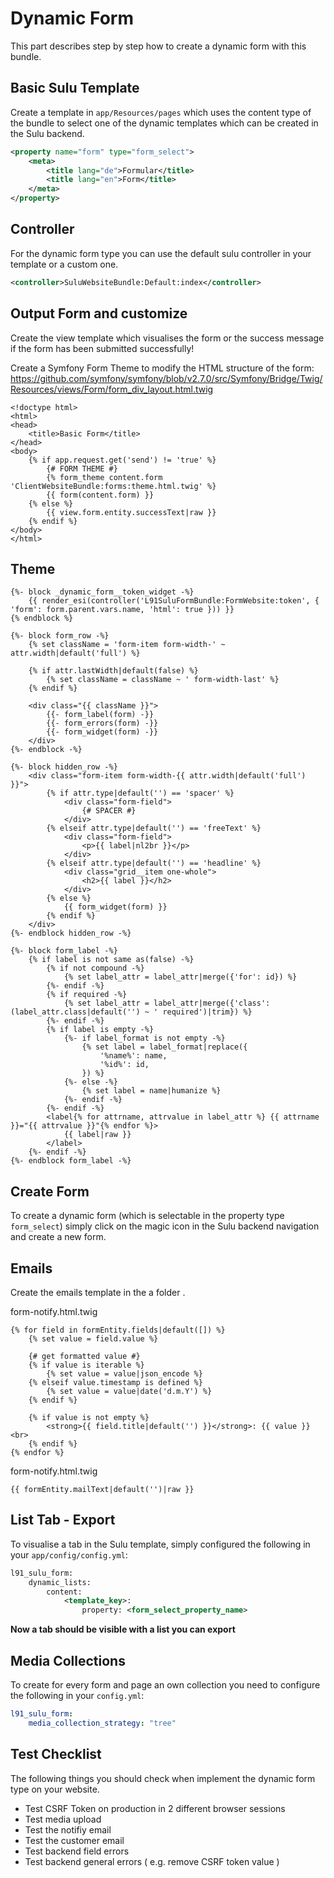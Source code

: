 # Dynamic Form

This part describes step by step how to create a dynamic form with this bundle.

## Basic Sulu Template

Create a template in `app/Resources/pages` which uses the content type of the bundle to select
one of the dynamic templates which can be created in the Sulu backend.

``` xml
<property name="form" type="form_select">
    <meta>
        <title lang="de">Formular</title>
        <title lang="en">Form</title>
    </meta>
</property>
```

## Controller

For the dynamic form type you can use the default sulu controller in your template or a custom one.

```xml
<controller>SuluWebsiteBundle:Default:index</controller>
```

## Output Form and customize

Create the view template which visualises the form or the success message if the form
has been submitted successfully!

Create a Symfony Form Theme to modify the HTML structure of the form:
https://github.com/symfony/symfony/blob/v2.7.0/src/Symfony/Bridge/Twig/Resources/views/Form/form_div_layout.html.twig

``` twig
<!doctype html>
<html>
<head>
    <title>Basic Form</title>
</head>
<body>
    {% if app.request.get('send') != 'true' %}
        {# FORM THEME #}
        {% form_theme content.form 'ClientWebsiteBundle:forms:theme.html.twig' %}
        {{ form(content.form) }}
    {% else %}
        {{ view.form.entity.successText|raw }}
    {% endif %}
</body>
</html>
```

## Theme

```twig
{%- block _dynamic_form__token_widget -%}
    {{ render_esi(controller('L91SuluFormBundle:FormWebsite:token', { 'form': form.parent.vars.name, 'html': true })) }}
{% endblock %}

{%- block form_row -%}
    {% set className = 'form-item form-width-' ~ attr.width|default('full') %}

    {% if attr.lastWidth|default(false) %}
        {% set className = className ~ ' form-width-last' %}
    {% endif %}

    <div class="{{ className }}">
        {{- form_label(form) -}}
        {{- form_errors(form) -}}
        {{- form_widget(form) -}}
    </div>
{%- endblock -%}

{%- block hidden_row -%}
    <div class="form-item form-width-{{ attr.width|default('full') }}">
        {% if attr.type|default('') == 'spacer' %}
            <div class="form-field">
                {# SPACER #}
            </div>
        {% elseif attr.type|default('') == 'freeText' %}
            <div class="form-field">
                <p>{{ label|nl2br }}</p>
            </div>
        {% elseif attr.type|default('') == 'headline' %}
            <div class="grid__item one-whole">
                <h2>{{ label }}</h2>
            </div>
        {% else %}
            {{ form_widget(form) }}
        {% endif %}
    </div>
{%- endblock hidden_row -%}

{%- block form_label -%}
    {% if label is not same as(false) -%}
        {% if not compound -%}
            {% set label_attr = label_attr|merge({'for': id}) %}
        {%- endif -%}
        {% if required -%}
            {% set label_attr = label_attr|merge({'class': (label_attr.class|default('') ~ ' required')|trim}) %}
        {%- endif -%}
        {% if label is empty -%}
            {%- if label_format is not empty -%}
                {% set label = label_format|replace({
                    '%name%': name,
                    '%id%': id,
                }) %}
            {%- else -%}
                {% set label = name|humanize %}
            {%- endif -%}
        {%- endif -%}
        <label{% for attrname, attrvalue in label_attr %} {{ attrname }}="{{ attrvalue }}"{% endfor %}>
            {{ label|raw }}
        </label>
    {%- endif -%}
{%- endblock form_label -%}
```

## Create Form

To create a dynamic form (which is selectable in the property type `form_select`) simply
click on the magic icon in the Sulu backend navigation and create a new form.

## Emails

Create the emails template in the a folder <templateKey-mail>.

form-notify.html.twig

```twig
{% for field in formEntity.fields|default([]) %}
    {% set value = field.value %}

    {# get formatted value #}
    {% if value is iterable %}
        {% set value = value|json_encode %}
    {% elseif value.timestamp is defined %}
        {% set value = value|date('d.m.Y') %}
    {% endif %}

    {% if value is not empty %}
        <strong>{{ field.title|default('') }}</strong>: {{ value }}<br>
    {% endif %}
{% endfor %}
```

form-notify.html.twig

```twig
{{ formEntity.mailText|default('')|raw }}
```

## List Tab - Export

To visualise a tab in the Sulu template, simply configured the following in your `app/config/config.yml`:

```xml
l91_sulu_form:
    dynamic_lists:
        content:
            <template_key>:
                property: <form_select_property_name>
```

**Now a tab should be visible with a list you can export**

## Media Collections

To create for every form and page an own collection you need to configure the following in your `config.yml`:

```yml
l91_sulu_form:
    media_collection_strategy: "tree"
```

## Test Checklist

The following things you should check when implement the dynamic form type on your website.

 - Test CSRF Token on production in 2 different browser sessions
 - Test media upload
 - Test the notifiy email
 - Test the customer email
 - Test backend field errors
 - Test backend general errors ( e.g. remove CSRF token value )
